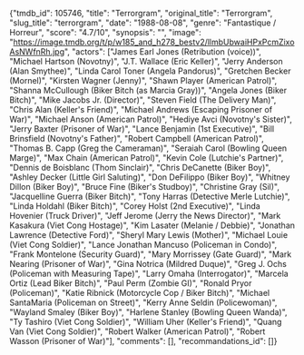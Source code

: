 {"tmdb_id": 105746, "title": "Terrorgram", "original_title": "Terrorgram", "slug_title": "terrorgram", "date": "1988-08-08", "genre": "Fantastique / Horreur", "score": "4.7/10", "synopsis": "", "image": "https://image.tmdb.org/t/p/w185_and_h278_bestv2/llmbUbwaiHPxPcmZixoAsNWfnRh.jpg", "actors": ["James Earl Jones (Retribution (voice))", "Michael Hartson (Novotny)", "J.T. Wallace (Eric Keller)", "Jerry Anderson (Alan Smythee)", "Linda Carol Toner (Angela Pandorus)", "Gretchen Becker (Mornel)", "Kirsten Wagner (Jenny)", "Shawn Player (American Patrol)", "Shanna McCullough (Biker Bitch (as Marcia Gray))", "Angela Jones (Biker Bitch)", "Mike Jacobs Jr. (Director)", "Steven Field (The Delivery Man)", "Chris Alan (Keller's Friend)", "Michael Andrews (Escaping Prisoner of War)", "Michael Anson (American Patrol)", "Hediye Avci (Novotny's Sister)", "Jerry Baxter (Prisoner of War)", "Lance Benjamin (1st Executive)", "Bill Brinsfield (Novotny's Father)", "Robert Campbell (American Patrol)", "Thomas B. Capp (Greg the Cameraman)", "Seraiah Carol (Bowling Queen Marge)", "Max Chain (American Patrol)", "Kevin Cole (Lutchie's Partner)", "Dennis de Boisblanc (Thom Sinclair)", "Chris DeCanette (Biker Boy)", "Ashley Decker (Little Girl Saluting)", "Don DeFilippo (Biker Boy)", "Whitney Dillon (Biker Boy)", "Bruce Fine (Biker's Studboy)", "Christine Gray (Sil)", "Jacquelline Guerra (Biker Bitch)", "Tony Harras (Detective Merle Lutchie)", "Linda Holdahl (Biker Bitch)", "Corey Holst (2nd Executive)", "Linda Hovenier (Truck Driver)", "Jeff Jerome (Jerry the News Director)", "Mark Kasakura (Viet Cong Hostage)", "Kim Lasater (Melanie / Debbie)", "Jonathan Lawrence (Detective Ford)", "Sheryl Mary Lewis (Mother)", "Michael Louie (Viet Cong Soldier)", "Lance Jonathan Mancuso (Policeman in Condo)", "Frank Montelone (Security Guard)", "Mary Morrissey (Gate Guard)", "Mark Nearing (Prisoner of War)", "Gina Notrica (Mildred Duque)", "Greg J. Ochs (Policeman with Measuring Tape)", "Larry Omaha (Interrogator)", "Marcela Ortiz (Lead Biker Bitch)", "Paul Perm (Zombie GI)", "Ronald Pryor (Policeman)", "Katie Ribnick (Motorcycle Cop / Biker Bitch)", "Michael SantaMaria (Policeman on Street)", "Kerry Anne Seldin (Policewoman)", "Wayland Smaley (Biker Boy)", "Harlene Stanley (Bowling Queen Wanda)", "Ty Tashiro (Viet Cong Soldier)", "William Uher (Keller's Friend)", "Quang Van (Viet Cong Soldier)", "Robert Walker (American Patrol)", "Robert Wasson (Prisoner of War)"], "comments": [], "recommandations_id": []}